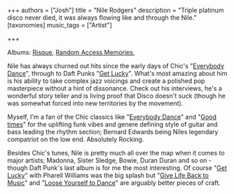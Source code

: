 +++
authors = ["Josh"]
title = "Nile Rodgers"
description = "Triple platinum disco never died, it was always flowing like and through the Nile."
[taxonomies]
music_tags = ["Artist"]

+++

Albums: [Risque](https://youtube.com/playlist?list=PLPunBhufk07IAKw1a60mDa8pj6gPAsTBw&si=p0X8n3dv5ngSTJct), [Random Access Memories](https://youtube.com/playlist?list=PLSbDLF8wQ3oKcstd9ybCSv2lNm_8NTYkI&si=p-CHt2IbHd05__YT),

Nile has always churned out hits since the early days of Chic's "[Everybody Dance](https://youtu.be/aKmJxpKKvYM?si=U3PkVPlMXhFhedi9)", through to Daft Punks "[Get Lucky](https://youtu.be/5NV6Rdv1a3I?si=vIVs58KmrMu0NhWv)". What's most amazing about him is his ability to take complex jazz voicings and create a polished pop masterpiece without a hint of dissonance. Check out his interviews, he's a wonderful story teller and is living proof that Disco doesn't suck (though he was somewhat forced into new territories by the movement).

Myself, I'm a fan of the Chic classics like "[Everybody Dance](https://youtu.be/aKmJxpKKvYM?si=U3PkVPlMXhFhedi9)" and "[Good times](https://youtu.be/51r5f5OdIY0?si=566_u2U1b3ZR3DOc)" for the uplifting funk vibes and genere defining style of guitar and bass leading the rhythm section; Bernard Edwards being Niles legendary compatriot on the low end. Absolutely Rocking. 

Besides Chic's tunes, Nile is pretty much all over the map when it comes to major artists; Madonna, Sister Sledge, Bowie, Duran Duran and so on - though Daft Punk's last album is for me the most interesting. Of course "[Get Lucky](https://youtu.be/5NV6Rdv1a3I?si=vIVs58KmrMu0NhWv)" with Pharell Williams was the big splash but "[Give Life Back to Music](https://youtu.be/IluRBvnYMoY?si=WfbACqeryuNHNoyw)" and "[Loose Yourself to Dance](https://youtu.be/NF-kLy44Hls?si=CBPXIwoYEjRAphT9)" are arguably better pieces of craft.